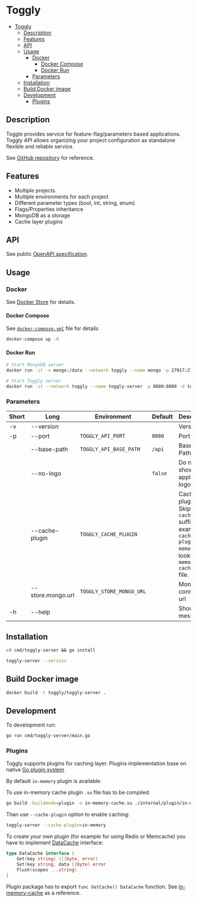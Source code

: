 # Toggly

- [Toggly](#toggly)
  - [Description](#description)
  - [Features](#features)
  - [API](#api)
  - [Usage](#usage)
    - [Docker](#docker)
      - [Docker Compose](#docker-compose)
      - [Docker Run](#docker-run)
    - [Parameters](#parameters)
  - [Installation](#installation)
  - [Build Docker image](#build-docker-image)
  - [Development](#development)
    - [Plugins](#plugins)

## Description

Toggle provides service for feature-flag/parameters based applications.
Toggly API allows organizing your project configuration as standalone flexible and reliable service.

See [GitHub repository](https://github.com/Toggly/core) for reference.

## Features

- Multiple projects
- Multiple environments for each project
- Different parameter types (bool, int, string, enum)
- Flags/Properties inheritance
- MongoDB as a storage
- Cache layer plugins

## API

See public [OpenAPI specification](https://app.swaggerhub.com/apis-docs/Toggly/Core/1.0.0).

## Usage

### Docker

See [Docker Store](https://store.docker.com/community/images/toggly/toggly-server) for details.

#### Docker Compose

See [`docker-compose.yml`](docker-compose.yml) file for details

```bash
docker-compose up -d
```

#### Docker Run

```bash
# Start MongoDB server
docker run -it -v mongo:/data --network toggly --name mongo -p 27017:27017 -d mongo

# Start Toggly server
docker run -it --network toggly --name toggly-server -p 8080:8080 -d toggly/toggly-server --store.mongo.url=mongodb://mongo:27017/toggly --cache-plugin=in-memory
```

### Parameters

| Short | Long              | Environment              | Default | Description                                                                                                                |
| ----- | ----------------- | ------------------------ | ------- | -------------------------------------------------------------------------------------------------------------------------- |
| -v    | --version         |                          |         | Version                                                                                                                    |
| -p    | --port            | `TOGGLY_API_PORT`        | `8080`  | Port                                                                                                                       |
|       | --base-path       | `TOGGLY_API_BASE_PATH`   | `/api`  | Base API Path                                                                                                              |
|       | --no-logo         |                          | `false` | Do not show application logo                                                                                               |
|       | --cache-plugin    | `TOGGLY_CACHE_PLUGIN`    |         | Cache plugin file. Skip `-cache.so` suffix. For example: `--cache-plugin=in-memory` will lookup `in-memory-cache.so` file. |
|       | --store.mongo.url | `TOGGLY_STORE_MONGO_URL` |         | Mongo connection url                                                                                                       |
| -h    | --help            |                          |         | Show help message                                                                                                          |

## Installation

```bash
cd cmd/toggly-server && go install
```

```bash
toggly-server --version
```

## Build Docker image

```bash
docker build -t toggly/toggly-server .
```

## Development

To development run:

```bash
go run cmd/toggly-server/main.go
```

### Plugins

Toggly supports plugins for caching layer. Plugins implementation base on native [Go plugin system](https://golang.org/pkg/plugin/)

By default `in-memory` plugin is available.

To use in-memory cache plugin `.so` file has to be compiled:

```bash
go build -buildmode=plugin -o in-memory-cache.so ./internal/plugin/in-memory-cache/cache.go
```

Than use `--cache-plugin` option to enable caching:

```bash
toggly-server --cache-plugin=in-memory
```

To create your own plugin (for example for using Redis or Memcache) you have to implement [DataCache](internal/pkg/cache/cache.go) interface:

```go
type DataCache interface {
    Get(key string) ([]byte, error)
    Set(key string, data []byte) error
    Flush(scopes ...string)
}
```

Plugin package has to export `func GetCache() DataCache` function. See [in-memory-cache](internal/plugin/in-memory-cache/cache.go) as a reference.
